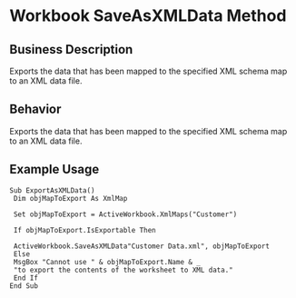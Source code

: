 # Workbook SaveAsXMLData Method

## Business Description
Exports the data that has been mapped to the specified XML schema map to an XML data file.

## Behavior
Exports the data that has been mapped to the specified XML schema map to an XML data file.

## Example Usage
```vba
Sub ExportAsXMLData() 
 Dim objMapToExport As XmlMap 
 
 Set objMapToExport = ActiveWorkbook.XmlMaps("Customer") 
 
 If objMapToExport.IsExportable Then 
 
 ActiveWorkbook.SaveAsXMLData"Customer Data.xml", objMapToExport 
 Else 
 MsgBox "Cannot use " & objMapToExport.Name & _ 
 "to export the contents of the worksheet to XML data." 
 End If 
End Sub
```